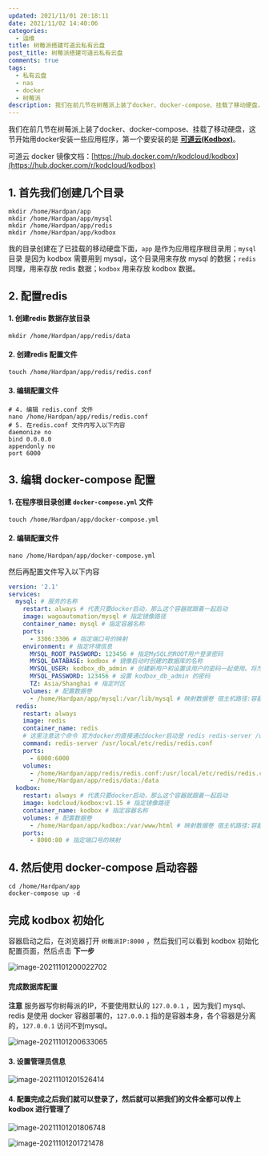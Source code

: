 ```yaml
---
updated: 2021/11/01 20:18:11
date: 2021/11/02 14:40:06
categories: 
  - 运维
title: 树莓派搭建可道云私有云盘
post_title: 树莓派搭建可道云私有云盘
comments: true
tags:
  - 私有云盘
  - nas
  - docker
  - 树莓派
description: 我们在前几节在树莓派上装了docker、docker-compose、挂载了移动硬盘，这节开始用docker安装一些应用程序，第一个要安装的是 **可道云(Kodbox)**。可道云 docker 镜像文档：https //hub.docker.com/r/kodcloud/kodbox
---
```

我们在前几节在树莓派上装了docker、docker-compose、挂载了移动硬盘，这节开始用docker安装一些应用程序，第一个要安装的是 **[可道云(Kodbox)](https://kodcloud.com/)**。

可道云 docker 镜像文档：[https://hub.docker.com/r/kodcloud/kodbox](https://hub.docker.com/r/kodcloud/kodbox)

## 1. 首先我们创建几个目录

```shell
mkdir /home/Hardpan/app
mkdir /home/Hardpan/app/mysql
mkdir /home/Hardpan/app/redis
mkdir /home/Hardpan/app/kodbox
```

我的目录创建在了已挂载的移动硬盘下面，`app` 是作为应用程序根目录用；`mysql`目录 是因为 kodbox 需要用到 mysql，这个目录用来存放 mysql 的数据；`redis` 同理，用来存放 redis 数据；`kodbox` 用来存放 kodbox 数据。

## 2. 配置redis

#### 1. 创建redis 数据存放目录

```shell
mkdir /home/Hardpan/app/redis/data
```

#### 2. 创建redis 配置文件

```shell
touch /home/Hardpan/app/redis/redis.conf
```

#### 3. 编辑配置文件

```shell
# 4. 编辑 redis.conf 文件
nano /home/Hardpan/app/redis/redis.conf
# 5. 在redis.conf 文件内写入以下内容
daemonize no
bind 0.0.0.0
appendonly no
port 6000
```

## 3. 编辑 docker-compose 配置

#### 1. 在程序根目录创建 `docker-compose.yml` 文件

```shell
touch /home/Hardpan/app/docker-compose.yml
```

#### 2. 编辑配置文件

```shell
nano /home/Hardpan/app/docker-compose.yml
```

然后再配置文件写入以下内容

```yml
version: '2.1'
services:
  mysql: # 服务的名称
    restart: always # 代表只要docker启动，那么这个容器就跟着一起启动
    image: wagoautomation/mysql # 指定镜像路径
    container_name: mysql # 指定容器名称
    ports:
      - 3306:3306 # 指定端口号的映射
    environment: # 指定环境信息
      MYSQL_ROOT_PASSWORD: 123456 # 指定MySQL的ROOT用户登录密码
      MYSQL_DATABASE: kodbox # 镜像启动时创建的数据库的名称
      MYSQL_USER: kodbox_db_admin # 创建新用户和设置该用户的密码一起使用。将为该用户授予该MYSQL_DATABASE变量指定的数据库的超级用户权限。这两个变量都是创建用户所必需的
      MYSQL_PASSWORD: 123456 # 设置 kodbox_db_admin 的密码
      TZ: Asia/Shanghai # 指定时区
    volumes: # 配置数据卷
      - /home/Hardpan/app/mysql:/var/lib/mysql # 映射数据卷 宿主机路径:容器路径
  redis:
    restart: always
    image: redis
    container_name: redis
    # 这里注意这个命令 官方docker的直接通过docker启动是 redis redis-server /usr/local/etc/redis/redis.conf 通过 docker-compose 不需要
    command: redis-server /usr/local/etc/redis/redis.conf
    ports:
      - 6000:6000
    volumes:
      - /home/Hardpan/app/redis/redis.conf:/usr/local/etc/redis/redis.conf
      - /home/Hardpan/app/redis/data:/data
  kodbox:
    restart: always # 代表只要docker启动，那么这个容器就跟着一起启动
    image: kodcloud/kodbox:v1.15 # 指定镜像路径
    container_name: kodbox # 指定容器名称
    volumes: # 配置数据卷
      - /home/Hardpan/app/kodbox:/var/www/html # 映射数据卷 宿主机路径:容器路径
    ports:
      - 8000:80 # 指定端口号的映射
```

## 4. 然后使用 docker-compose 启动容器

```shell
cd /home/Hardpan/app
docker-compose up -d
```

## 完成 kodbox 初始化

容器启动之后，在浏览器打开 `树莓派IP:8000` ，然后我们可以看到 kodbox 初始化配置页面，然后点击 **下一步**

![image-20211101200022702](https://static.jiabanmoyu.com/notes/image-20211101200022702.png)

#### 完成数据库配置

**注意** 服务器写你树莓派的IP，不要使用默认的 `127.0.0.1` ，因为我们 mysql、redis 是使用 docker 容器部署的，`127.0.0.1` 指的是容器本身，各个容器是分离的，`127.0.0.1` 访问不到mysql。

![image-20211101200633065](https://static.jiabanmoyu.com/notes/image-20211101200633065.png)

#### 3. 设置管理员信息

![image-20211101201526414](https://static.jiabanmoyu.com/notes/image-20211101201526414.png)

#### 4. 配置完成之后我们就可以登录了，然后就可以把我们的文件全都可以传上 kodbox 进行管理了

![image-20211101201806748](https://static.jiabanmoyu.com/notes/image-20211101201806748.png)

![image-20211101201721478](https://static.jiabanmoyu.com/notes/image-20211101201721478.png)